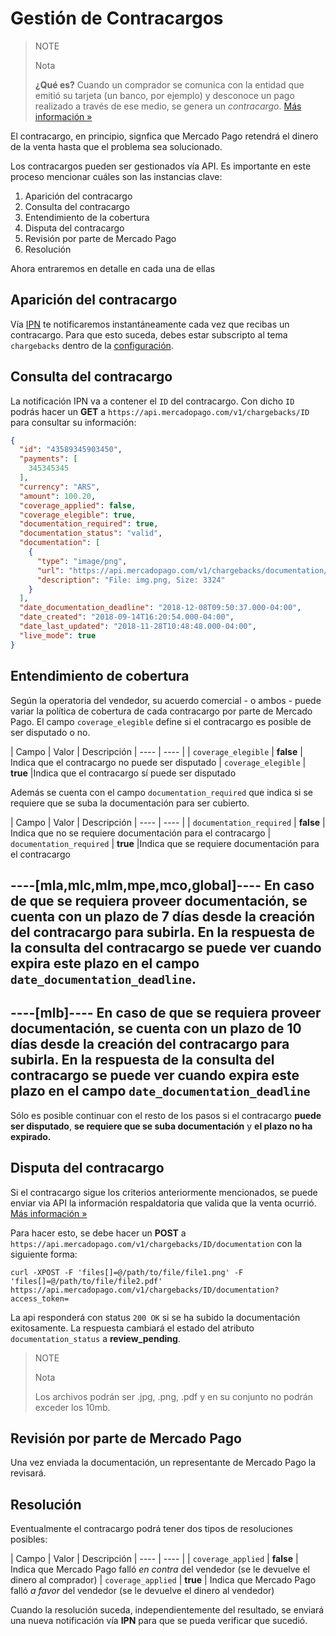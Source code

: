 # Gestión de Contracargos

> NOTE
>
> Nota
>
> **¿Qué es?** Cuando un comprador se comunica con la entidad que emitió su tarjeta (un banco, por ejemplo) y desconoce un pago realizado a través de ese medio, se genera un _contracargo_. [Más información &raquo;](https://www.mercadopago.com.ar/ayuda/recib%C3%AD-un-contracargo_4249)

El contracargo, en principio, signfica que Mercado Pago retendrá el dinero de la venta hasta que el problema sea solucionado.

Los contracargos pueden ser gestionados vía API.
Es importante en este proceso mencionar cuáles son las instancias clave:

1. Aparición del contracargo
2. Consulta del contracargo
3. Entendimiento de la cobertura
4. Disputa del contracargo
5. Revisión por parte de Mercado Pago
6. Resolución

Ahora entraremos en detalle en cada una de ellas

## Aparición del contracargo

Vía [IPN](/guides/notifications/ipn.es.md) te notificaremos instantáneamente cada vez que recibas un contracargo. Para que esto suceda, debes estar subscripto al tema `chargebacks` dentro de la [configuración](https://www.mercadopago.com.ar/herramientas/notificaciones).

## Consulta del contracargo

La notificación IPN va a contener el `ID` del contracargo.
Con dicho `ID` podrás hacer un **GET** a `https://api.mercadopago.com/v1/chargebacks/ID` para consultar su información:

```json
{
  "id": "43589345903450",
  "payments": [
    345345345
  ],
  "currency": "ARS",
  "amount": 100.20,
  "coverage_applied": false,
  "coverage_elegible": true,
  "documentation_required": true,
  "documentation_status": "valid",
  "documentation": [
    {
      "type": "image/png",
      "url": "https://api.mercadopago.com/v1/chargebacks/documentation/op/op-4ccf4f39-b6f7-4c7b-a5ce-e8941a2a2b5f?access_token=TEST-7330838325999170-111309-c5e69fb44fb5dc008668f64e27653767-345521533",
      "description": "File: img.png, Size: 3324"
    }
  ],
  "date_documentation_deadline": "2018-12-08T09:50:37.000-04:00",
  "date_created": "2018-09-14T16:20:54.000-04:00",
  "date_last_updated": "2018-11-28T10:48:48.000-04:00",
  "live_mode": true
}
```

## Entendimiento de cobertura

Según la operatoria del vendedor, su acuerdo comercial - o ambos - puede variar la política de cobertura de cada contracargo por parte de Mercado Pago. El campo `coverage_elegible` define si el contracargo es posible de ser disputado o no.

| Campo         | Valor           | Descripción
| ----      | ----                |
| `coverage_elegible` | **false** | Indica que el contracargo no puede ser disputado
| `coverage_elegible` | **true**  |Indica que el contracargo sí puede ser disputado

Además se cuenta con el campo `documentation_required` que indica si se requiere que se suba la documentación para ser cubierto. 

| Campo         | Valor           | Descripción
| ----      | ----                |
| `documentation_required` | **false** | Indica que no se requiere documentación para el contracargo
| `documentation_required` | **true**  |Indica que se requiere documentación para el contracargo


----[mla,mlc,mlm,mpe,mco,global]----
En caso de que se requiera proveer documentación, se cuenta con un plazo de 7 días desde la creación del contracargo para subirla. En la respuesta de la consulta del contracargo se puede ver cuando expira este plazo en el campo `date_documentation_deadline`.
------------
----[mlb]----
En caso de que se requiera proveer documentación, se cuenta con un plazo de 10 días desde la creación del contracargo para subirla. En la respuesta de la consulta del contracargo se puede ver cuando expira este plazo en el campo `date_documentation_deadline`
------------

Sólo es posible continuar con el resto de los pasos si el contracargo **puede ser disputado**, **se requiere que se suba documentación** y **el plazo no ha expirado.** 

## Disputa del contracargo

Si el contracargo sigue los criterios anteriormente mencionados, se puede enviar via API la información respaldatoria que valida que la venta ocurrió. [Más información &raquo;](https://www.mercadopago.com.ar/ayuda/recib%C3%AD-un-contracargo_4249) 

Para hacer esto, se debe hacer un **POST** a `https://api.mercadopago.com/v1/chargebacks/ID/documentation` con la siguiente forma:
```
curl -XPOST -F 'files[]=@/path/to/file/file1.png' -F 'files[]=@/path/to/file/file2.pdf' https://api.mercadopago.com/v1/chargebacks/ID/documentation?access_token=
```

La api responderá con status `200 OK` si se ha subido la documentación exitosamente. La respuesta cambiará el estado del atributo `documentation_status` a **review_pending**.

> NOTE
>
> Nota
>
> Los archivos podrán ser .jpg, .png, .pdf y en su conjunto no podrán exceder los 10mb.

## Revisión por parte de Mercado Pago

Una vez enviada la documentación, un representante de Mercado Pago la revisará.

## Resolución

Eventualmente el contracargo podrá tener dos tipos de resoluciones posibles:

| Campo         | Valor           | Descripción
| ----      | ----                |
| `coverage_applied` | **false** | Indica que Mercado Pago falló _en contra_ del vendedor (se le devuelve el dinero al comprador)
| `coverage_applied` | **true**  | Indica que Mercado Pago falló _a favor_ del vendedor (se le devuelve el dinero al vendedor)

Cuando la resolución suceda, independientemente del resultado, se enviará una nueva notificación vía **IPN** para que se pueda verificar que sucedió.
